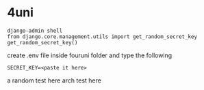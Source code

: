 # 4uni

```
django-admin shell
from django.core.management.utils import get_random_secret_key  
get_random_secret_key()
```

create .env file inside fouruni folder and type the following
```
SECRET_KEY=<paste it here>
```

a random test here
arch test here
